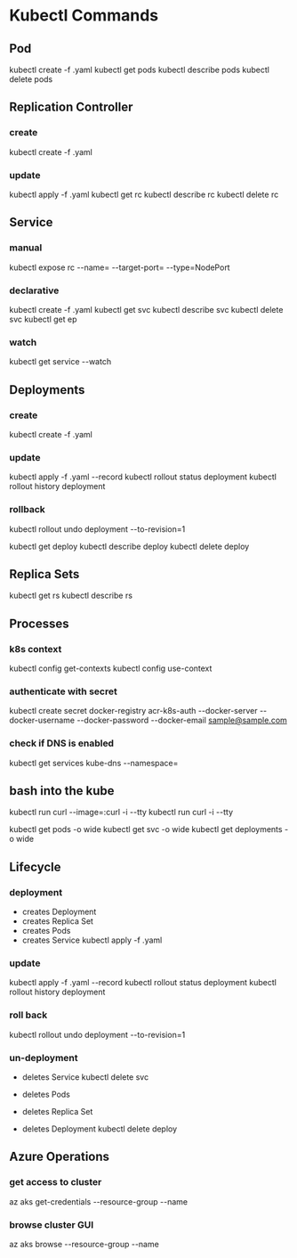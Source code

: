 # Kubectl Commands

## Pod
kubectl create -f <FILE NAME>.yaml
kubectl get pods
kubectl describe pods
kubectl delete pods <POD NAME>

## Replication Controller
### create
kubectl create -f <FILE NAME>.yaml

### update
kubectl apply -f <FILE NAME>.yaml
kubectl get rc
kubectl describe rc <RC NAME>
kubectl delete rc <RC NAME>

## Service
### manual
kubectl expose rc <RC NAME> --name=<SVC NAME> --target-port=<PORT> --type=NodePort

### declarative
kubectl create -f <RC NAME>.yaml
kubectl get svc
kubectl describe svc <SVC NAME>
kubectl delete svc <SVC NAME>
kubectl get ep

### watch
kubectl get service <SVC NAME> --watch

## Deployments
### create
kubectl create -f <RC NAME>.yaml

### update
kubectl apply -f <RC NAME>.yaml --record
kubectl rollout status deployment <DEPLOYMENT NAME>
kubectl rollout history deployment <DEPLOYMENT NAME>

### rollback
kubectl rollout undo deployment <DEPLOYMENT NAME> --to-revision=1

kubectl get deploy
kubectl describe deploy <DEPLOYMENT NAME>
kubectl delete deploy <DEPLOYMENT NAME>

## Replica Sets
kubectl get rs
kubectl describe rs

## Processes
### k8s context
kubectl config get-contexts
kubectl config use-context <CONTEXT NAME>

### authenticate with secret
kubectl create secret docker-registry acr-k8s-auth --docker-server <ACR NAME> --docker-username <UN> --docker-password <PW> --docker-email sample@sample.com

### check if DNS is enabled
kubectl get services kube-dns --namespace=<NAMESPACE NAME>

## bash into the kube
kubectl run curl --image=<IMAGE NAME>:curl -i --tty
kubectl run curl -i --tty

kubectl get pods -o wide
kubectl get svc -o wide
kubectl get deployments -o wide

## Lifecycle
### deployment
- creates Deployment
- creates Replica Set
- creates Pods
- creates Service
kubectl apply -f <FILE NAME>.yaml

### update
kubectl apply -f <FILE NAME>.yaml --record
kubectl rollout status deployment <DEPLOYMENT NAME>
kubectl rollout history deployment <DEPLOYMENT NAME>

### roll back
kubectl rollout undo deployment <DEPLOYMENT NAME> --to-revision=1

### un-deployment
- deletes Service
kubectl delete svc <SVC NAME>

- deletes Pods
- deletes Replica Set
- deletes Deployment
kubectl delete deploy <DEPLOYMENT NAME>

## Azure Operations
### get access to cluster
az aks get-credentials --resource-group <RESOURCE GROUP NAME> --name <CLUSTER NAME>

### browse cluster GUI
az aks browse --resource-group <RESOURCE GROUP NAME> --name <CLUSTER NAME>